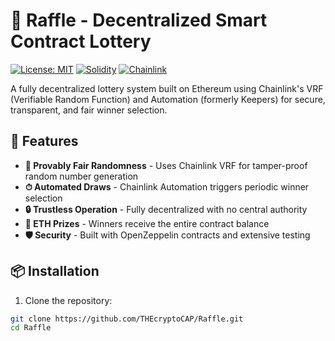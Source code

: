 # 🎰 Raffle - Decentralized Smart Contract Lottery

[![License: MIT](https://img.shields.io/badge/License-MIT-yellow.svg)](https://opensource.org/licenses/MIT)
[![Solidity](https://img.shields.io/badge/Solidity-^0.8.19-informational)](https://soliditylang.org)
[![Chainlink](https://img.shields.io/badge/Powered_by-Chainlink-blue)](https://chain.link)

A fully decentralized lottery system built on Ethereum using Chainlink's VRF (Verifiable Random Function) and Automation (formerly Keepers) for secure, transparent, and fair winner selection.

## 🌟 Features

- **🎲 Provably Fair Randomness** - Uses Chainlink VRF for tamper-proof random number generation
- **⏱ Automated Draws** - Chainlink Automation triggers periodic winner selection
- **🔒 Trustless Operation** - Fully decentralized with no central authority
- **💸 ETH Prizes** - Winners receive the entire contract balance
- **🛡 Security** - Built with OpenZeppelin contracts and extensive testing

## 📦 Installation

1. Clone the repository:
```bash
git clone https://github.com/THEcryptoCAP/Raffle.git
cd Raffle
